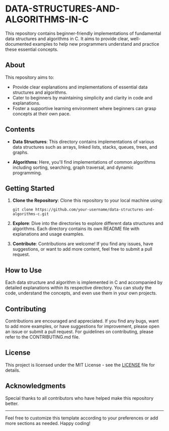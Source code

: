# DATA-STRUCTURES-AND-ALGORITHMS-IN-C
This repository contains beginner-friendly implementations of fundamental data structures and algorithms in C. It aims to provide clear, well-documented examples to help new programmers understand and practice these essential concepts.

## About

This repository aims to:

- Provide clear explanations and implementations of essential data structures and algorithms.
- Cater to beginners by maintaining simplicity and clarity in code and explanations.
- Foster a supportive learning environment where beginners can grasp concepts at their own pace.

## Contents

- **Data Structures**: This directory contains implementations of various data structures such as arrays, linked lists, stacks, queues, trees, and graphs.

- **Algorithms**: Here, you'll find implementations of common algorithms including sorting, searching, graph traversal, and dynamic programming.

## Getting Started

1. **Clone the Repository**: Clone this repository to your local machine using:

    ```
    git clone https://github.com/your-username/data-structures-and-algorithms-c.git
    ```

2. **Explore**: Dive into the directories to explore different data structures and algorithms. Each directory contains its own README file with explanations and usage examples.

3. **Contribute**: Contributions are welcome! If you find any issues, have suggestions, or want to add more content, feel free to submit a pull request.

## How to Use

Each data structure and algorithm is implemented in C and accompanied by detailed explanations within its respective directory. You can study the code, understand the concepts, and even use them in your own projects.

## Contributing

Contributions are encouraged and appreciated. If you find any bugs, want to add more examples, or have suggestions for improvement, please open an issue or submit a pull request. For guidelines on contributing, please refer to the CONTRIBUTING.md file.

## License

This project is licensed under the MIT License - see the [LICENSE](LICENSE) file for details.

## Acknowledgments

Special thanks to all contributors who have helped make this repository better.

---

Feel free to customize this template according to your preferences or add more sections as needed. Happy coding!
